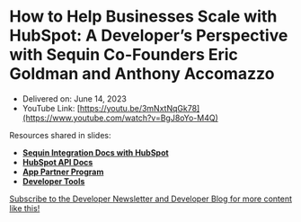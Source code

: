 # How to Help Businesses Scale with HubSpot: A Developer’s Perspective with Sequin Co-Founders Eric Goldman and Anthony Accomazzo

- Delivered on: June 14, 2023
- YouTube Link: [https://youtu.be/3mNxtNqGk78](https://www.youtube.com/watch?v=BgJ8oYo-M4Q)

Resources shared in slides:
- **[Sequin Integration Docs with HubSpot](https://docs.sequin.io/integrations/hubspot/setup)**
- **[HubSpot API Docs](https://developers.hubspot.com/docs/api/overview)**
- **[App Partner Program](https://www.hubspot.com/partners/app)**
- **[Developer Tools](https://developers.hubspot.com/)**

[Subscribe to the Developer Newsletter and Developer Blog for more content like this!](https://bit.ly/3X1h3E5)
